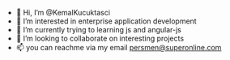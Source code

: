 - 👋 Hi, I’m @KemalKucuktasci
- 👀 I’m interested in enterprise application development
- 🌱 I’m currently trying to learning js and angular-js
- 💞️ I’m looking to collaborate on interesting projects
- 📫 you can reachme via my email persmen@superonline.com

<!---
KemalKucuktasci/KemalKucuktasci is a ✨ special ✨ repository because its `README.md` (this file) appears on your GitHub profile.
You can click the Preview link to take a look at your changes.
--->
